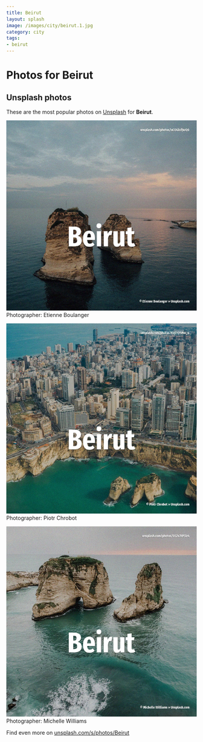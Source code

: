 ```yaml
---
title: Beirut
layout: splash
image: /images/city/beirut.1.jpg
category: city
tags:
- beirut
---
```

# Photos for Beirut
 
## Unsplash photos
These are the most popular photos on [Unsplash](https://unsplash.com) for **Beirut**.
 
![Beirut](/images/city/beirut.1.jpg)
Photographer:  Etienne Boulanger
 
![Beirut](/images/city/beirut.2.jpg)
Photographer:  Piotr Chrobot
 
![Beirut](/images/city/beirut.3.jpg)
Photographer:  Michelle Williams
 
Find even more on [unsplash.com/s/photos/Beirut](https://unsplash.com/s/photos/Beirut)
 
